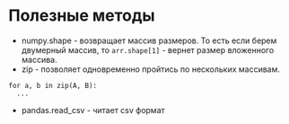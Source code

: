# Полезные методы

* numpy.shape - возвращает массив размеров. То есть если берем двумерный массив, то ```arr.shape[1]``` - вернет размер вложенного массива.
* zip - позволяет одновременно пройтись по нескольких массивам.
```
for a, b in zip(A, B):
  ...
```
* pandas.read_csv - читает csv формат
